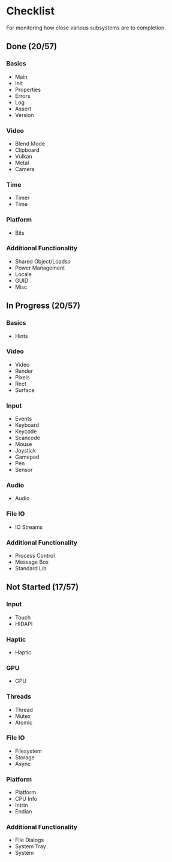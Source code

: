 # Checklist
For monitoring how close various subsystems are to completion.

## Done (20/57)

### Basics
* Main
* Init
* Properties
* Errors
* Log
* Assert
* Version

### Video
* Blend Mode
* Clipboard
* Vulkan
* Metal
* Camera

### Time
* Timer
* Time

### Platform
* Bits

### Additional Functionality
* Shared Object/Loadso
* Power Management
* Locale
* GUID
* Misc

## In Progress (20/57)

### Basics
* Hints

### Video
* Video
* Render
* Pixels
* Rect
* Surface

### Input
* Events
* Keyboard
* Keycode
* Scancode
* Mouse
* Joystick
* Gamepad
* Pen
* Sensor

### Audio
* Audio

### File IO
* IO Streams

### Additional Functionality
* Process Control
* Message Box
* Standard Lib

## Not Started (17/57)

### Input
* Touch
* HIDAPI

### Haptic
* Haptic

### GPU
* GPU

### Threads
* Thread
* Mutex
* Atomic

### File IO
* Filesystem
* Storage
* Async

### Platform
* Platform
* CPU Info
* Intrin
* Endian

### Additional Functionality
* File Dialogs
* System Tray
* System

